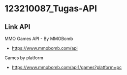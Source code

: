 # 123210087_Tugas-API

## Link API
MMO Games API - By MMOBomb 
- https://www.mmobomb.com/api

Games by platform
- https://www.mmobomb.com/api1/games?platform=pc
